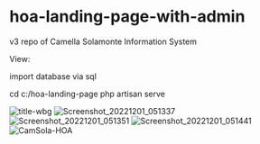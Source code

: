 # hoa-landing-page-with-admin

v3 repo of Camella Solamonte Information System

View:

import database via sql


cd c:/hoa-landing-page
php artisan serve


![title-wbg](https://user-images.githubusercontent.com/47276382/213399319-4ee873e8-b835-470a-9fc9-b06224309ac1.png)
![Screenshot_20221201_051337](https://user-images.githubusercontent.com/47276382/213399761-904e785e-91c5-4968-9fb6-a07d77e88ad1.png)
![Screenshot_20221201_051351](https://user-images.githubusercontent.com/47276382/213399777-adc65907-6973-4206-b49c-2c8ce63b95e7.png)
![Screenshot_20221201_051441](https://user-images.githubusercontent.com/47276382/213399783-76d9f988-bc48-4f79-acd5-1c138e86a8b7.png)
![CamSola-HOA](https://user-images.githubusercontent.com/47276382/213402074-a251b1c8-503d-4748-9e0e-e2f3b7a794d6.png)
